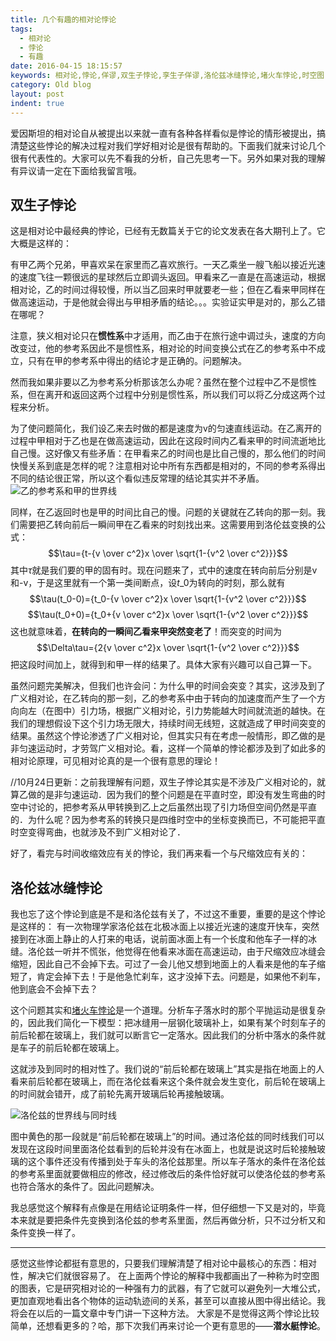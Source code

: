 ```yaml
---
title: 几个有趣的相对论悖论
tags:
  - 相对论
  - 悖论
  - 有趣
date: 2016-04-15 18:15:57
keywords: 相对论,悖论,佯谬,双生子悖论,孪生子佯谬,洛伦兹冰缝悖论,堵火车悖论,时空图,洛伦兹变换
category: Old blog
layout: post
indent: true
---
```


爱因斯坦的相对论自从被提出以来就一直有各种各样看似是悖论的情形被提出，搞清楚这些悖论的解决过程对我们学好相对论是很有帮助的。下面我们就来讨论几个很有代表性的。大家可以先不看我的分析，自己先思考一下。另外如果对我的理解有异议请一定在下面给我留言哦。
## 双生子悖论
这是相对论中最经典的悖论，已经有无数篇关于它的论文发表在各大期刊上了。它大概是这样的：

有甲乙两个兄弟，甲喜欢呆在家里而乙喜欢旅行。一天乙乘坐一艘飞船以接近光速的速度飞往一颗很远的星球然后立即调头返回。甲看来乙一直是在高速运动，根据相对论，乙的时间过得较慢，所以当乙回来时甲就要老一些；但在乙看来甲同样在做高速运动，于是他就会得出与甲相矛盾的结论。。。实验证实甲是对的，那么乙错在哪呢？

注意，狭义相对论只在**惯性系**中才适用，而乙由于在旅行途中调过头，速度的方向改变过，他的参考系因此不是惯性系，相对论的时间变换公式在乙的参考系中不成立，只有在甲的参考系中得出的结论才是正确的。问题解决。

然而我如果非要以乙为参考系分析那该怎么办呢？虽然在整个过程中乙不是惯性系，但在离开和返回这两个过程中分别是惯性系，所以我们可以将乙分成这两个过程来分析。

<!-- more -->

为了使问题简化，我们设乙来去时做的都是速度为v的匀速直线运动。在乙离开的过程中甲相对于乙也是在做高速运动，因此在这段时间内乙看来甲的时间流逝地比自己慢。这好像又有些矛盾：在甲看来乙的时间也是比自己慢的，那么他们的时间快慢关系到底是怎样的呢？注意相对论中所有东西都是相对的，不同的参考系得出不同的结论很正常，所以这个看似违反常理的结论其实并不矛盾。
![乙的参考系和甲的世界线](2016/twin-paradox1.png)

同样，在乙返回时也是甲的时间比自己的慢。问题的关键就在乙转向的那一刻。我们需要把乙转向前后一瞬间甲在乙看来的时刻找出来。这需要用到洛伦兹变换的公式：
$$\tau={t-{v \over c^2}x \over \sqrt{1-{v^2 \over c^2}}}$$
其中$\tau$就是我们要的甲的固有时。现在问题来了，式中的速度在转向前后分别是v和-v，于是这里就有一个第一类间断点，设$t\_{0}$为转向的时刻，那么就有
$$\tau(t_0-0)={t_0-{v \over c^2}x \over \sqrt{1-{v^2 \over c^2}}}$$
$$\tau(t_0+0)={t_0+{v \over c^2}x \over \sqrt{1-{v^2 \over c^2}}}$$
这也就意味着，**在转向的一瞬间乙看来甲突然变老了**！而突变的时间为
$$\Delta\tau={2{v \over c^2}x \over \sqrt{1-{v^2 \over c^2}}}$$
把这段时间加上，就得到和甲一样的结果了。具体大家有兴趣可以自己算一下。

虽然问题完美解决，但我们也许会问：为什么甲的时间会突变？其实，这涉及到了广义相对论，在乙转向的那一刻，乙的参考系中由于转向的加速度而产生了一个方向向左（在图中）引力场，根据广义相对论，引力势能越大时间就流逝的越快。在我们的理想假设下这个引力场无限大，持续时间无线短，这就造成了甲时间突变的结果。虽然这个悖论渗透了广义相对论，但其实只有在考虑一般情形，即乙做的是非匀速运动时，才劳驾广义相对论。看，这样一个简单的悖论都涉及到了如此多的相对论原理，可见相对论真的是一个很有意思的理论！

//10月24日更新：之前我理解有问题，双生子悖论其实是不涉及广义相对论的，就算乙做的是非匀速运动．因为我们的整个问题是在平直时空，即没有发生弯曲的时空中讨论的，把参考系从甲转换到乙上之后虽然出现了引力场但空间仍然是平直的．为什么呢？因为参考系的转换只是四维时空中的坐标变换而已，不可能把平直时空变得弯曲，也就涉及不到广义相对论了．

好了，看完与时间收缩效应有关的悖论，我们再来看一个与尺缩效应有关的：
## 洛伦兹冰缝悖论
我也忘了这个悖论到底是不是和洛伦兹有关了，不过这不重要，重要的是这个悖论是这样的：
有一次物理学家洛伦兹在北极冰面上以接近光速的速度开快车，突然接到在冰面上静止的人打来的电话，说前面冰面上有一个长度和他车子一样的冰缝。洛伦兹一听并不慌张，他觉得在他看来冰面在高速运动，由于尺缩效应冰缝会缩短，因此自己不会掉下去。可过了一会儿他又想到地面上的人看来是他的车子缩短了，肯定会掉下去！于是他急忙刹车，这才没掉下去。问题是，如果他不刹车，他到底会不会掉下去？

这个问题其实和[堵火车悖论](http://www.physixfan.com/archives/68)是一个道理。分析车子落水时的那个平抛运动是很复杂的，因此我们简化一下模型：把冰缝用一层钢化玻璃补上，如果有某个时刻车子的前后轮都在玻璃上，我们就可以断言它一定落水。因此我们的分析中落水的条件就是车子的前后轮都在玻璃上。

这就涉及到同时的相对性了。我们说的“前后轮都在玻璃上”其实是指在地面上的人看来前后轮都在玻璃上，而在洛伦兹看来这个条件就会发生变化，前后轮在玻璃上的时间就会错开，成了前轮先离开玻璃后轮再接触玻璃。

![洛伦兹的世界线与同时线](2016/lorentz-paradox.png)

图中黄色的那一段就是“前后轮都在玻璃上”的时间。通过洛伦兹的同时线我们可以发现在这段时间里面洛伦兹看到的后轮并没有在冰面上，也就是说这时后轮接触玻璃的这个事件还没有传播到处于车头的洛伦兹那里。所以车子落水的条件在洛伦兹的参考系里面就要做相应的修改，经过修改后的条件恰好就可以使洛伦兹的参考系也符合落水的条件了。因此问题解决。

我总感觉这个解释有点像是在用结论证明条件一样，但仔细想一下又是对的，毕竟本来就是要把条件先变换到洛伦兹的参考系里面，然后再做分析，只不过分析又和条件变换一样了。
***
感觉这些悖论都挺有意思的，只要我们理解清楚了相对论中最核心的东西：相对性，解决它们就很容易了。
在上面两个悖论的解释中我都画出了一种称为时空图的图表，它是研究相对论的一种强有力的武器，有了它就可以避免列一大堆公式，更加直观地看出各个物体的运动轨迹间的关系，甚至可以直接从图中得出结论。我将会在以后的一篇文章中专门讲一下这种方法。
大家是不是觉得这两个悖论比较简单，还想看更多的？哈，那下次我们再来讨论一个更有意思的——**潜水艇悖论**。
